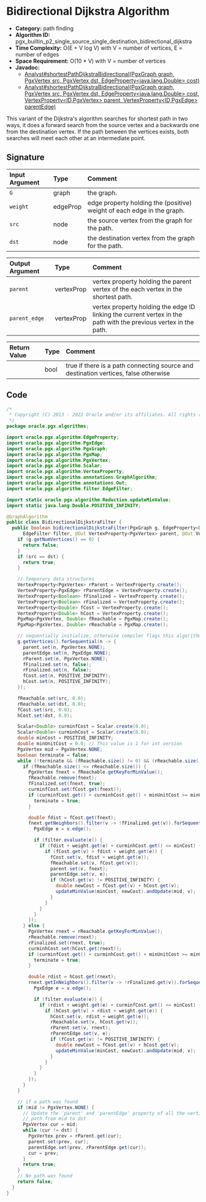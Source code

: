 # Bidirectional Dijkstra Algorithm

- **Category:** path finding
- **Algorithm ID:** pgx_builtin_p2_single_source_single_destination_bidirectional_dijkstra
- **Time Complexity:** O(E + V log V) with V = number of vertices, E = number of edges
- **Space Requirement:** O(10 * V) with V = number of vertices
- **Javadoc:** 
  - [Analyst#shortestPathDijkstraBidirectional(PgxGraph graph, PgxVertex<ID> src, PgxVertex<ID> dst, EdgeProperty<java.lang.Double> cost)](https://docs.oracle.com/en/database/oracle/property-graph/22.3/spgjv/oracle/pgx/api/Analyst.html#shortestPathDijkstraBidirectional-oracle.pgx.api.PgxGraph-oracle.pgx.api.PgxVertex-oracle.pgx.api.PgxVertex-oracle.pgx.api.EdgeProperty-)
  - [Analyst#shortestPathDijkstraBidirectional(PgxGraph graph, PgxVertex<ID> src, PgxVertex<ID> dst, EdgeProperty<java.lang.Double> cost, VertexProperty<ID,PgxVertex<ID>> parent, VertexProperty<ID,PgxEdge> parentEdge)](https://docs.oracle.com/en/database/oracle/property-graph/22.3/spgjv/oracle/pgx/api/Analyst.html#shortestPathDijkstraBidirectional-oracle.pgx.api.PgxGraph-oracle.pgx.api.PgxVertex-oracle.pgx.api.PgxVertex-oracle.pgx.api.EdgeProperty-oracle.pgx.api.VertexProperty-oracle.pgx.api.VertexProperty-)

This variant of the Dijkstra's algorithm searches for shortest path in two ways, it does a forward search from the source vertex and a backwards one from the destination vertex. If the path between the vertices exists, both searches will meet each other at an intermediate point.


## Signature

| Input Argument | Type | Comment |
| :--- | :--- | :--- |
| `G` | graph | the graph. |
| `weight` | edgeProp<double> | edge property holding the (positive) weight of each edge in the graph. |
| `src` | node | the source vertex from the graph for the path. |
| `dst` | node | the destination vertex from the graph for the path. |

| Output Argument | Type | Comment |
| :--- | :--- | :--- |
| `parent` | vertexProp<node> | vertex property holding the parent vertex of the each vertex in the shortest path. |
| `parent_edge` | vertexProp<edge> | vertex property holding the edge ID linking the current vertex in the path with the previous vertex in the path. |

| Return Value | Type | Comment |
| :--- | :--- | :--- |
| | bool | true if there is a path connecting source and destination vertices, false otherwise |

## Code

```java
/*
 * Copyright (C) 2013 - 2022 Oracle and/or its affiliates. All rights reserved.
 */
package oracle.pgx.algorithms;

import oracle.pgx.algorithm.EdgeProperty;
import oracle.pgx.algorithm.PgxEdge;
import oracle.pgx.algorithm.PgxGraph;
import oracle.pgx.algorithm.PgxMap;
import oracle.pgx.algorithm.PgxVertex;
import oracle.pgx.algorithm.Scalar;
import oracle.pgx.algorithm.VertexProperty;
import oracle.pgx.algorithm.annotations.GraphAlgorithm;
import oracle.pgx.algorithm.annotations.Out;
import oracle.pgx.algorithm.filter.EdgeFilter;

import static oracle.pgx.algorithm.Reduction.updateMinValue;
import static java.lang.Double.POSITIVE_INFINITY;

@GraphAlgorithm
public class BidirectionalDijkstraFilter {
  public boolean bidirectionalDijkstraFilter(PgxGraph g, EdgeProperty<Double> weight, PgxVertex src, PgxVertex dst,
      EdgeFilter filter, @Out VertexProperty<PgxVertex> parent, @Out VertexProperty<PgxEdge> parentEdge) {
    if (g.getNumVertices() == 0) {
      return false;
    }
    if (src == dst) {
      return true;
    }

    // Temporary data structures
    VertexProperty<PgxVertex> rParent = VertexProperty.create();
    VertexProperty<PgxEdge> rParentEdge = VertexProperty.create();
    VertexProperty<Boolean> fFinalized = VertexProperty.create();
    VertexProperty<Boolean> rFinalized = VertexProperty.create();
    VertexProperty<Double> fCost = VertexProperty.create();
    VertexProperty<Double> hCost = VertexProperty.create();
    PgxMap<PgxVertex, Double> fReachable = PgxMap.create();
    PgxMap<PgxVertex, Double> rReachable = PgxMap.create();

    // sequentially initialize, otherwise compiler flags this algorithm as parallel in nature
    g.getVertices().forSequential(n -> {
      parent.set(n, PgxVertex.NONE);
      parentEdge.set(n, PgxEdge.NONE);
      rParent.set(n, PgxVertex.NONE);
      fFinalized.set(n, false);
      rFinalized.set(n, false);
      fCost.set(n, POSITIVE_INFINITY);
      hCost.set(n, POSITIVE_INFINITY);
    });

    fReachable.set(src, 0.0);
    rReachable.set(dst, 0.0);
    fCost.set(src, 0.0);
    hCost.set(dst, 0.0);

    Scalar<Double> curminfCost = Scalar.create(0.0);
    Scalar<Double> curminhCost = Scalar.create(0.0);
    double minCost = POSITIVE_INFINITY;
    double minUnitCost = 0.0; // This value is 1 for int version
    PgxVertex mid = PgxVertex.NONE;
    boolean terminate = false;
    while (!terminate && (fReachable.size() != 0) && (rReachable.size() != 0)) {
      if (fReachable.size() <= rReachable.size()) {
        PgxVertex fnext = fReachable.getKeyForMinValue();
        fReachable.remove(fnext);
        fFinalized.set(fnext, true);
        curminfCost.set(fCost.get(fnext));
        if (curminfCost.get() + curminhCost.get() + minUnitCost >= minCost) {
          terminate = true;
        }

        double fdist = fCost.get(fnext);
        fnext.getNeighbors().filter(v -> !fFinalized.get(v)).forSequential(v -> {
          PgxEdge e = v.edge();

          if (filter.evaluate(e)) {
            if (fdist + weight.get(e) + curminhCost.get() <= minCost) {
              if (fCost.get(v) > fdist + weight.get(e)) {
                fCost.set(v, fdist + weight.get(e));
                fReachable.set(v, fCost.get(v));
                parent.set(v, fnext);
                parentEdge.set(v, e);
                if (hCost.get(v) != POSITIVE_INFINITY) {
                  double newCost = fCost.get(v) + hCost.get(v);
                  updateMinValue(minCost, newCost).andUpdate(mid, v);
                }
              }
            }
          }
        });
      } else {
        PgxVertex rnext = rReachable.getKeyForMinValue();
        rReachable.remove(rnext);
        rFinalized.set(rnext, true);
        curminhCost.set(hCost.get(rnext));
        if (curminfCost.get() + curminhCost.get() + minUnitCost >= minCost) {
          terminate = true;
        }

        double rdist = hCost.get(rnext);
        rnext.getInNeighbors().filter(v -> !rFinalized.get(v)).forSequential(v -> {
          PgxEdge e = v.edge();

          if (filter.evaluate(e)) {
            if (rdist + weight.get(e) + curminfCost.get() <= minCost) {
              if (hCost.get(v) > rdist + weight.get(e)) {
                hCost.set(v, rdist + weight.get(e));
                rReachable.set(v, hCost.get(v));
                rParent.set(v, rnext);
                rParentEdge.set(v, e);
                if (fCost.get(v) != POSITIVE_INFINITY) {
                  double newCost = fCost.get(v) + hCost.get(v);
                  updateMinValue(minCost, newCost).andUpdate(mid, v);
                }
              }
            }
          }
        });
      }
    }

    // if a path was found
    if (mid != PgxVertex.NONE) {
      // Update the 'parent' and 'parentEdge' property of all the vertices in the
      // path from mid to dst
      PgxVertex cur = mid;
      while (cur != dst) {
        PgxVertex prev = rParent.get(cur);
        parent.set(prev, cur);
        parentEdge.set(prev, rParentEdge.get(cur));
        cur = prev;
      }
      return true;
    }
    // No path was found
    return false;
  }
}
```
